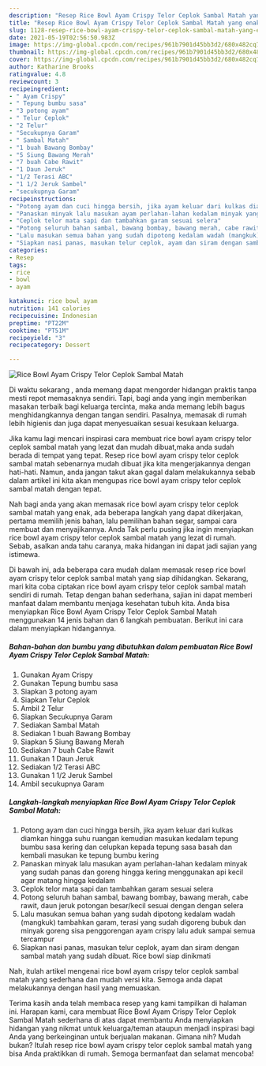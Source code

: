 ```yaml
---
description: "Resep Rice Bowl Ayam Crispy Telor Ceplok Sambal Matah yang enak dan Mudah Dibuat"
title: "Resep Rice Bowl Ayam Crispy Telor Ceplok Sambal Matah yang enak dan Mudah Dibuat"
slug: 1128-resep-rice-bowl-ayam-crispy-telor-ceplok-sambal-matah-yang-enak-dan-mudah-dibuat
date: 2021-05-19T02:56:50.983Z
image: https://img-global.cpcdn.com/recipes/961b7901d45bb3d2/680x482cq70/rice-bowl-ayam-crispy-telor-ceplok-sambal-matah-foto-resep-utama.jpg
thumbnail: https://img-global.cpcdn.com/recipes/961b7901d45bb3d2/680x482cq70/rice-bowl-ayam-crispy-telor-ceplok-sambal-matah-foto-resep-utama.jpg
cover: https://img-global.cpcdn.com/recipes/961b7901d45bb3d2/680x482cq70/rice-bowl-ayam-crispy-telor-ceplok-sambal-matah-foto-resep-utama.jpg
author: Katharine Brooks
ratingvalue: 4.8
reviewcount: 3
recipeingredient:
- " Ayam Crispy"
- " Tepung bumbu sasa"
- "3 potong ayam"
- " Telur Ceplok"
- "2 Telur"
- "Secukupnya Garam"
- " Sambal Matah"
- "1 buah Bawang Bombay"
- "5 Siung Bawang Merah"
- "7 buah Cabe Rawit"
- "1 Daun Jeruk"
- "1/2 Terasi ABC"
- "1 1/2 Jeruk Sambel"
- "secukupnya Garam"
recipeinstructions:
- "Potong ayam dan cuci hingga bersih, jika ayam keluar dari kulkas diamkan hingga suhu ruangan kemudian masukan kedalam tepung bumbu sasa kering dan celupkan kepada tepung sasa basah dan kembali masukan ke tepung bumbu kering"
- "Panaskan minyak lalu masukan ayam perlahan-lahan kedalam minyak yang sudah panas dan goreng hingga kering menggunakan api kecil agar matang hingga kedalam"
- "Ceplok telor mata sapi dan tambahkan garam sesuai selera"
- "Potong seluruh bahan sambal, bawang bombay, bawang merah, cabe rawit, daun jeruk potongan besar/kecil sesuai dengan dengan selera"
- "Lalu masukan semua bahan yang sudah dipotong kedalam wadah (mangkuk) tambahkan garam, terasi yang sudah digoreng bubuk dan minyak goreng sisa penggorengan ayam crispy lalu aduk sampai semua tercampur"
- "Siapkan nasi panas, masukan telur ceplok, ayam dan siram dengan sambal matah yang sudah dibuat. Rice bowl siap dinikmati"
categories:
- Resep
tags:
- rice
- bowl
- ayam

katakunci: rice bowl ayam 
nutrition: 141 calories
recipecuisine: Indonesian
preptime: "PT22M"
cooktime: "PT51M"
recipeyield: "3"
recipecategory: Dessert

---
```



![Rice Bowl Ayam Crispy Telor Ceplok Sambal Matah](https://img-global.cpcdn.com/recipes/961b7901d45bb3d2/680x482cq70/rice-bowl-ayam-crispy-telor-ceplok-sambal-matah-foto-resep-utama.jpg)

Di waktu  sekarang , anda memang dapat mengorder hidangan praktis tanpa mesti repot memasaknya sendiri. Tapi, bagi anda yang ingin memberikan masakan terbaik bagi keluarga tercinta, maka anda memang lebih bagus menghidangkannya dengan tangan sendiri. Pasalnya, memasak di rumah lebih higienis dan juga dapat menyesuaikan sesuai kesukaan keluarga.

Jika kamu lagi mencari inspirasi cara membuat rice bowl ayam crispy telor ceplok sambal matah yang lezat dan mudah dibuat,maka anda sudah berada di tempat yang tepat. Resep rice bowl ayam crispy telor ceplok sambal matah  sebenarnya mudah dibuat jika kita mengerjakannya dengan hati-hati. Namun, anda jangan takut akan gagal dalam melakukannya 
sebab dalam artikel ini kita akan mengupas rice bowl ayam crispy telor ceplok sambal matah dengan tepat.  



Nah bagi anda yang akan memasak rice bowl ayam crispy telor ceplok sambal matah yang enak, ada beberapa langkah yang dapat dikerjakan, pertama memilih jenis bahan, lalu pemilihan bahan segar, sampai cara membuat dan menyajikannya. Anda Tak perlu pusing jika ingin menyiapkan rice bowl ayam crispy telor ceplok sambal matah yang lezat di rumah. Sebab, asalkan anda  tahu caranya, maka hidangan ini dapat jadi sajian yang istimewa.

Di bawah ini, ada beberapa cara mudah dalam memasak resep rice bowl ayam crispy telor ceplok sambal matah yang siap dihidangkan. Sekarang, mari kita coba ciptakan rice bowl ayam crispy telor ceplok sambal matah sendiri di rumah. Tetap dengan bahan sederhana, sajian ini dapat memberi manfaat dalam membantu menjaga kesehatan tubuh kita. Anda bisa menyiapkan Rice Bowl Ayam Crispy Telor Ceplok Sambal Matah menggunakan 14 jenis bahan dan 6 langkah pembuatan. Berikut ini cara dalam menyiapkan hidangannya.

<!--inarticleads1-->

##### Bahan-bahan dan bumbu yang dibutuhkan dalam pembuatan Rice Bowl Ayam Crispy Telor Ceplok Sambal Matah:

1. Gunakan  Ayam Crispy
1. Gunakan  Tepung bumbu sasa
1. Siapkan 3 potong ayam
1. Siapkan  Telur Ceplok
1. Ambil 2 Telur
1. Siapkan Secukupnya Garam
1. Sediakan  Sambal Matah
1. Sediakan 1 buah Bawang Bombay
1. Siapkan 5 Siung Bawang Merah
1. Sediakan 7 buah Cabe Rawit
1. Gunakan 1 Daun Jeruk
1. Sediakan 1/2 Terasi ABC
1. Gunakan 1 1/2 Jeruk Sambel
1. Ambil secukupnya Garam




<!--inarticleads2-->

##### Langkah-langkah menyiapkan Rice Bowl Ayam Crispy Telor Ceplok Sambal Matah:

1. Potong ayam dan cuci hingga bersih, jika ayam keluar dari kulkas diamkan hingga suhu ruangan kemudian masukan kedalam tepung bumbu sasa kering dan celupkan kepada tepung sasa basah dan kembali masukan ke tepung bumbu kering
1. Panaskan minyak lalu masukan ayam perlahan-lahan kedalam minyak yang sudah panas dan goreng hingga kering menggunakan api kecil agar matang hingga kedalam
1. Ceplok telor mata sapi dan tambahkan garam sesuai selera
1. Potong seluruh bahan sambal, bawang bombay, bawang merah, cabe rawit, daun jeruk potongan besar/kecil sesuai dengan dengan selera
1. Lalu masukan semua bahan yang sudah dipotong kedalam wadah (mangkuk) tambahkan garam, terasi yang sudah digoreng bubuk dan minyak goreng sisa penggorengan ayam crispy lalu aduk sampai semua tercampur
1. Siapkan nasi panas, masukan telur ceplok, ayam dan siram dengan sambal matah yang sudah dibuat. Rice bowl siap dinikmati




Nah, itulah artikel mengenai  rice bowl ayam crispy telor ceplok sambal matah  yang sederhana dan mudah versi kita. Semoga anda dapat melakukannya dengan hasil yang memuaskan. 

Terima kasih anda telah membaca resep yang kami tampilkan di halaman ini. Harapan kami, cara membuat  Rice Bowl Ayam Crispy Telor Ceplok Sambal Matah sederhana di atas dapat membantu Anda menyiapkan hidangan yang nikmat untuk keluarga/teman ataupun menjadi inspirasi bagi Anda yang berkeinginan untuk berjualan makanan. Gimana nih? Mudah bukan? Itulah resep rice bowl ayam crispy telor ceplok sambal matah yang bisa Anda praktikkan di rumah. Semoga bermanfaat dan selamat mencoba!

